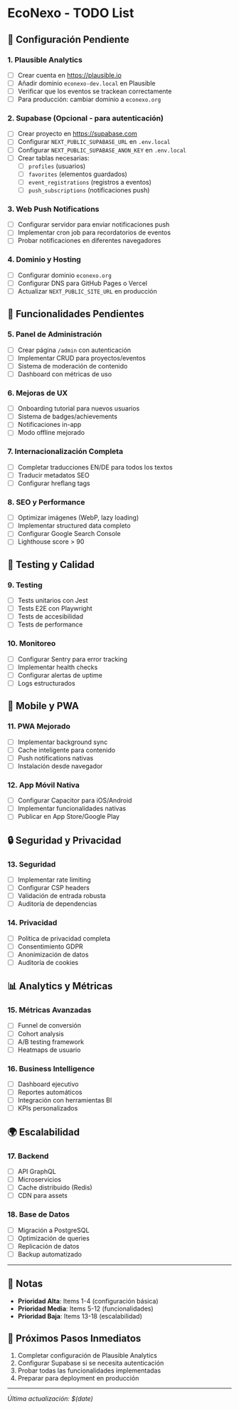 # EcoNexo - TODO List

## 🔧 Configuración Pendiente

### 1. Plausible Analytics
- [ ] Crear cuenta en https://plausible.io
- [ ] Añadir dominio `econexo-dev.local` en Plausible
- [ ] Verificar que los eventos se trackean correctamente
- [ ] Para producción: cambiar dominio a `econexo.org`

### 2. Supabase (Opcional - para autenticación)
- [ ] Crear proyecto en https://supabase.com
- [ ] Configurar `NEXT_PUBLIC_SUPABASE_URL` en `.env.local`
- [ ] Configurar `NEXT_PUBLIC_SUPABASE_ANON_KEY` en `.env.local`
- [ ] Crear tablas necesarias:
  - [ ] `profiles` (usuarios)
  - [ ] `favorites` (elementos guardados)
  - [ ] `event_registrations` (registros a eventos)
  - [ ] `push_subscriptions` (notificaciones push)

### 3. Web Push Notifications
- [ ] Configurar servidor para enviar notificaciones push
- [ ] Implementar cron job para recordatorios de eventos
- [ ] Probar notificaciones en diferentes navegadores

### 4. Dominio y Hosting
- [ ] Configurar dominio `econexo.org`
- [ ] Configurar DNS para GitHub Pages o Vercel
- [ ] Actualizar `NEXT_PUBLIC_SITE_URL` en producción

## 🚀 Funcionalidades Pendientes

### 5. Panel de Administración
- [ ] Crear página `/admin` con autenticación
- [ ] Implementar CRUD para proyectos/eventos
- [ ] Sistema de moderación de contenido
- [ ] Dashboard con métricas de uso

### 6. Mejoras de UX
- [ ] Onboarding tutorial para nuevos usuarios
- [ ] Sistema de badges/achievements
- [ ] Notificaciones in-app
- [ ] Modo offline mejorado

### 7. Internacionalización Completa
- [ ] Completar traducciones EN/DE para todos los textos
- [ ] Traducir metadatos SEO
- [ ] Configurar hreflang tags

### 8. SEO y Performance
- [ ] Optimizar imágenes (WebP, lazy loading)
- [ ] Implementar structured data completo
- [ ] Configurar Google Search Console
- [ ] Lighthouse score > 90

## 🧪 Testing y Calidad

### 9. Testing
- [ ] Tests unitarios con Jest
- [ ] Tests E2E con Playwright
- [ ] Tests de accesibilidad
- [ ] Tests de performance

### 10. Monitoreo
- [ ] Configurar Sentry para error tracking
- [ ] Implementar health checks
- [ ] Configurar alertas de uptime
- [ ] Logs estructurados

## 📱 Mobile y PWA

### 11. PWA Mejorado
- [ ] Implementar background sync
- [ ] Cache inteligente para contenido
- [ ] Push notifications nativas
- [ ] Instalación desde navegador

### 12. App Móvil Nativa
- [ ] Configurar Capacitor para iOS/Android
- [ ] Implementar funcionalidades nativas
- [ ] Publicar en App Store/Google Play

## 🔒 Seguridad y Privacidad

### 13. Seguridad
- [ ] Implementar rate limiting
- [ ] Configurar CSP headers
- [ ] Validación de entrada robusta
- [ ] Auditoría de dependencias

### 14. Privacidad
- [ ] Política de privacidad completa
- [ ] Consentimiento GDPR
- [ ] Anonimización de datos
- [ ] Auditoría de cookies

## 📊 Analytics y Métricas

### 15. Métricas Avanzadas
- [ ] Funnel de conversión
- [ ] Cohort analysis
- [ ] A/B testing framework
- [ ] Heatmaps de usuario

### 16. Business Intelligence
- [ ] Dashboard ejecutivo
- [ ] Reportes automáticos
- [ ] Integración con herramientas BI
- [ ] KPIs personalizados

## 🌍 Escalabilidad

### 17. Backend
- [ ] API GraphQL
- [ ] Microservicios
- [ ] Cache distribuido (Redis)
- [ ] CDN para assets

### 18. Base de Datos
- [ ] Migración a PostgreSQL
- [ ] Optimización de queries
- [ ] Replicación de datos
- [ ] Backup automatizado

---

## 📝 Notas

- **Prioridad Alta**: Items 1-4 (configuración básica)
- **Prioridad Media**: Items 5-12 (funcionalidades)
- **Prioridad Baja**: Items 13-18 (escalabilidad)

## 🎯 Próximos Pasos Inmediatos

1. Completar configuración de Plausible Analytics
2. Configurar Supabase si se necesita autenticación
3. Probar todas las funcionalidades implementadas
4. Preparar para deployment en producción

---

*Última actualización: $(date)*
